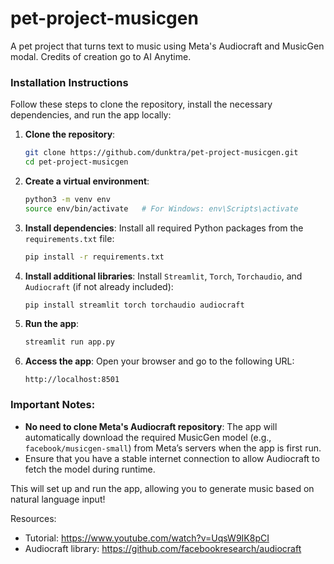 # pet-project-musicgen
A pet project that turns text to music using Meta's Audiocraft and MusicGen modal. Credits of creation go to AI Anytime.

### Installation Instructions

Follow these steps to clone the repository, install the necessary dependencies, and run the app locally:

1. **Clone the repository**:
   ```bash
   git clone https://github.com/dunktra/pet-project-musicgen.git
   cd pet-project-musicgen
   ```

2. **Create a virtual environment**:
   ```bash
   python3 -m venv env
   source env/bin/activate   # For Windows: env\Scripts\activate
   ```

3. **Install dependencies**:
   Install all required Python packages from the `requirements.txt` file:
   ```bash
   pip install -r requirements.txt
   ```

4. **Install additional libraries**:
   Install `Streamlit`, `Torch`, `Torchaudio`, and `Audiocraft` (if not already included):
   ```bash
   pip install streamlit torch torchaudio audiocraft
   ```

5. **Run the app**:
   ```bash
   streamlit run app.py
   ```

6. **Access the app**:
   Open your browser and go to the following URL:
   ```
   http://localhost:8501
   ```

### Important Notes:
- **No need to clone Meta's Audiocraft repository**: The app will automatically download the required MusicGen model (e.g., `facebook/musicgen-small`) from Meta’s servers when the app is first run.
- Ensure that you have a stable internet connection to allow Audiocraft to fetch the model during runtime. 

This will set up and run the app, allowing you to generate music based on natural language input!


Resources:
- Tutorial: https://www.youtube.com/watch?v=UqsW9IK8pCI
- Audiocraft library: https://github.com/facebookresearch/audiocraft
